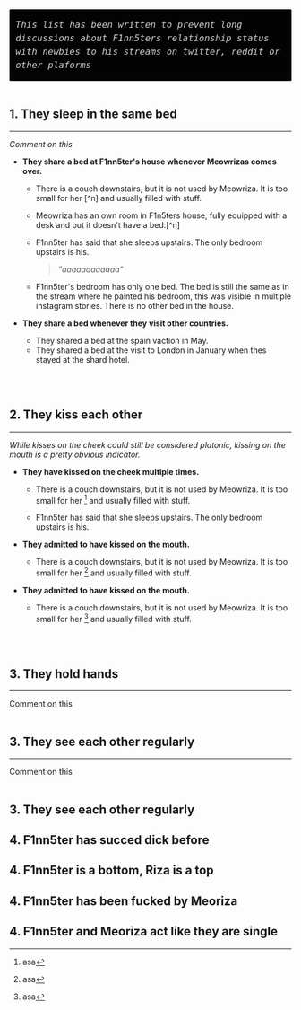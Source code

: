 <div style="background-color:#030303; border: 1px solid rgba(255,255,255,0.15); border-radius: 2px; padding: 15px 10px 15px">
<i style="font-size: 16px; word-wrap: break-word; overflow: auto; overflow-y: auto; overflow-y: hidden; color: #d0d0d0; font-size: 16px; line-height: 1.5; font-family: Monaco, Bitstream Vera Sans Mono, Lucida Console, Terminal, monospace;">This list has been written to prevent long discussions about F1nn5ters relationship status with newbies to his streams on twitter, reddit or other plaforms</i>    
</div>
<br/>

## 1. They sleep in the same bed
----
*Comment on this*

- **They share a bed at F1nn5ter's house whenever Meowrizas comes over.**
  - There is a couch downstairs, but it is not used by Meowriza. It is too small for her [^n] and usually filled with stuff. 

  - Meowriza has an own room in F1n5ters house, fully equipped with a desk and but it doesn't have a bed.[^n] 
  
  - F1nn5ter has said that she sleeps upstairs. The only bedroom upstairs is his.  
    >*"aaaaaaaaaaaa"* 
 
  - F1nn5ter's bedroom has only one bed. The bed is still the same as in the stream where he painted his bedroom, this was visible in multiple instagram stories. There is no other bed in the house.

- **They share a bed whenever they visit other countries.**
  - They shared a bed at the spain vaction in May.
  - They shared a bed at the visit to London in January when thes stayed at the shard hotel.



<br />
<br />


## 2. They kiss each other 
----
*While kisses on the cheek could still be considered platonic, kissing on the mouth is a pretty obvious indicator.*
- **They have kissed on the cheek multiple times.**
  - There is a couch downstairs, but it is not used by Meowriza. It is too small for her [^1] and usually filled with stuff.  
  
  - F1nn5ter has said that she sleeps upstairs. The only bedroom upstairs is his. 

- **They admitted to have kissed on the mouth.**
  - There is a couch downstairs, but it is not used by Meowriza. It is too small for her [^1] and usually filled with stuff.  

- **They admitted to have kissed on the mouth.**
  - There is a couch downstairs, but it is not used by Meowriza. It is too small for her [^1] and usually filled with stuff.
 
<br />
<br />

## 3. They hold hands
----
Comment on this
<br />
<br />

## 3. They see each other regularly
----
Comment on this
<br />
<br />

## 3. They see each other regularly

## 4. F1nn5ter has succed dick before


## 4. F1nn5ter is a bottom, Riza is a top


## 4. F1nn5ter has been fucked by Meoriza


## 4. F1nn5ter and Meoriza act like they are single


[^1]: asa

